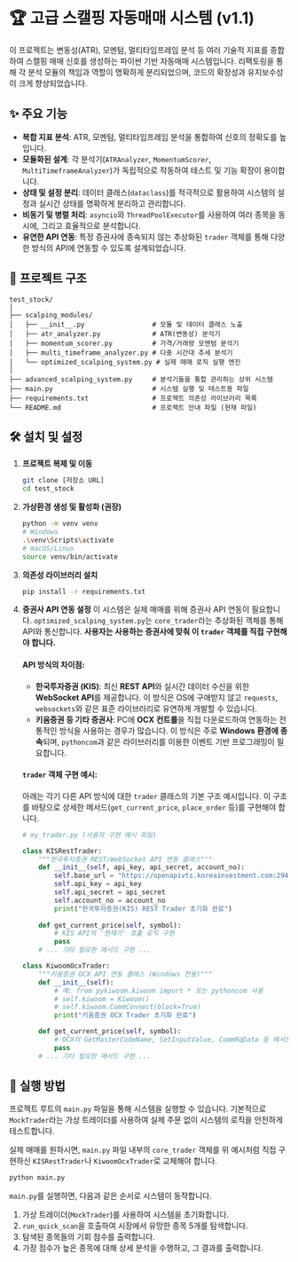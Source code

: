 # 🏆 고급 스캘핑 자동매매 시스템 (v1.1)

이 프로젝트는 변동성(ATR), 모멘텀, 멀티타임프레임 분석 등 여러 기술적 지표를 종합하여 스캘핑 매매 신호를 생성하는 파이썬 기반 자동매매 시스템입니다. 리팩토링을 통해 각 분석 모듈의 책임과 역할이 명확하게 분리되었으며, 코드의 확장성과 유지보수성이 크게 향상되었습니다.

## ✨ 주요 기능

- **복합 지표 분석**: ATR, 모멘텀, 멀티타임프레임 분석을 통합하여 신호의 정확도를 높입니다.
- **모듈화된 설계**: 각 분석기(`ATRAnalyzer`, `MomentumScorer`, `MultiTimeframeAnalyzer`)가 독립적으로 작동하여 테스트 및 기능 확장이 용이합니다.
- **상태 및 설정 분리**: 데이터 클래스(`dataclass`)를 적극적으로 활용하여 시스템의 설정과 실시간 상태를 명확하게 분리하고 관리합니다.
- **비동기 및 병렬 처리**: `asyncio`와 `ThreadPoolExecutor`를 사용하여 여러 종목을 동시에, 그리고 효율적으로 분석합니다.
- **유연한 API 연동**: 특정 증권사에 종속되지 않는 추상화된 `trader` 객체를 통해 다양한 방식의 API에 연동할 수 있도록 설계되었습니다.

## 📂 프로젝트 구조

```
test_stock/
│
├── scalping_modules/
│   ├── __init__.py                 # 모듈 및 데이터 클래스 노출
│   ├── atr_analyzer.py             # ATR(변동성) 분석기
│   ├── momentum_scorer.py          # 가격/거래량 모멘텀 분석기
│   ├── multi_timeframe_analyzer.py # 다중 시간대 추세 분석기
│   └── optimized_scalping_system.py # 실제 매매 로직 실행 엔진
│
├── advanced_scalping_system.py     # 분석기들을 통합 관리하는 상위 시스템
├── main.py                         # 시스템 실행 및 테스트용 파일
├── requirements.txt                # 프로젝트 의존성 라이브러리 목록
└── README.md                       # 프로젝트 안내 파일 (현재 파일)
```

## 🛠️ 설치 및 설정

1.  **프로젝트 복제 및 이동**
    ```bash
    git clone [저장소 URL]
    cd test_stock
    ```

2.  **가상환경 생성 및 활성화 (권장)**
    ```bash
    python -m venv venv
    # Windows
    .\venv\Scripts\activate
    # macOS/Linux
    source venv/bin/activate
    ```

3.  **의존성 라이브러리 설치**
    ```bash
    pip install -r requirements.txt
    ```

4.  **증권사 API 연동 설정**
    이 시스템은 실제 매매를 위해 증권사 API 연동이 필요합니다. `optimized_scalping_system.py`는 `core_trader`라는 추상화된 객체를 통해 API와 통신합니다. **사용자는 사용하는 증권사에 맞춰 이 `trader` 객체를 직접 구현해야 합니다.**

    #### API 방식의 차이점:
    - **한국투자증권 (KIS)**: 최신 **REST API**와 실시간 데이터 수신을 위한 **WebSocket API**를 제공합니다. 이 방식은 OS에 구애받지 않고 `requests`, `websockets`와 같은 표준 라이브러리로 유연하게 개발할 수 있습니다.
    - **키움증권 등 기타 증권사**: PC에 **OCX 컨트롤**을 직접 다운로드하여 연동하는 전통적인 방식을 사용하는 경우가 많습니다. 이 방식은 주로 **Windows 환경에 종속**되며, `pythoncom`과 같은 라이브러리를 이용한 이벤트 기반 프로그래밍이 필요합니다.

    #### `trader` 객체 구현 예시:
    아래는 각기 다른 API 방식에 대한 `trader` 클래스의 기본 구조 예시입니다. 이 구조를 바탕으로 상세한 메서드(`get_current_price`, `place_order` 등)를 구현해야 합니다.
    ```python
    # my_trader.py (사용자 구현 예시 파일)

    class KISRestTrader:
        """한국투자증권 REST/WebSocket API 연동 클래스"""
        def __init__(self, api_key, api_secret, account_no):
            self.base_url = "https://openapivts.koreainvestment.com:29443" # 모의투자 서버
            self.api_key = api_key
            self.api_secret = api_secret
            self.account_no = account_no
            print("한국투자증권(KIS) REST Trader 초기화 완료")
        
        def get_current_price(self, symbol):
            # KIS API의 '현재가' 호출 로직 구현
            pass
        # ... 기타 필요한 메서드 구현 ...

    class KiwoomOcxTrader:
        """키움증권 OCX API 연동 클래스 (Windows 전용)"""
        def __init__(self):
            # 예: from pykiwoom.kiwoom import * 또는 pythoncom 사용
            # self.kiwoom = Kiwoom()
            # self.kiwoom.CommConnect(block=True)
            print("키움증권 OCX Trader 초기화 완료")

        def get_current_price(self, symbol):
            # OCX의 GetMasterCodeName, SetInputValue, CommRqData 등 메서드 호출 로직
            pass
        # ... 기타 필요한 메서드 구현 ...
    ```

## 🚀 실행 방법

프로젝트 루트의 `main.py` 파일을 통해 시스템을 실행할 수 있습니다. 기본적으로 `MockTrader`라는 가상 트레이더를 사용하여 실제 주문 없이 시스템의 로직을 안전하게 테스트합니다.

실제 매매를 원하시면, `main.py` 파일 내부의 `core_trader` 객체를 위 예시처럼 직접 구현하신 `KISRestTrader`나 `KiwoomOcxTrader`로 교체해야 합니다.

```bash
python main.py
```
`main.py`를 실행하면, 다음과 같은 순서로 시스템이 동작합니다.
1.  가상 트레이더(`MockTrader`)를 사용하여 시스템을 초기화합니다.
2.  `run_quick_scan`을 호출하여 시장에서 유망한 종목 5개를 탐색합니다.
3.  탐색된 종목들의 기회 점수를 출력합니다.
4.  가장 점수가 높은 종목에 대해 상세 분석을 수행하고, 그 결과를 출력합니다.
